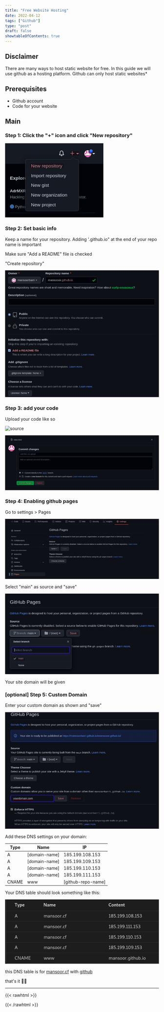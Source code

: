 ```yaml
---
title: "Free Website Hosting"
date: 2022-04-12
tags: ["Github"]
type: "post"
draft: false
showtableOfContents: true
---
```


## Disclaimer
There are many ways to host static website for free. In this guide we will use github as a hosting platform. Github can only host static websites*

## Prerequisites
* Github account
* Code for your website

## Main

### Step 1: Click the "+" icon and click "New repository"

![source](/images/how-to/hosting/2022.png)

### Step 2: Set basic info 

Keep a name for your repository. Adding '.github.io" at the end of your repo name is important

Make sure "Add a README" file is checked

"Create repository"

![source](/images/how-to/hosting/2022_1.png)

### Step 3: add your code

Upload your code like so

![source](h/images/how-to/hosting/2022_2.png)

![source](/images/how-to/hosting/2022_3.png)

### Step 4: Enabling github pages

Go to settings > Pages

![source](/images/how-to/hosting/2022_4.png)

Select "main" as source and "save"

![source](/images/how-to/hosting/2022_5.png)

Your site domain will be given

### [optional] Step 5: Custom Domain

Enter your custom domain as shown and "save"

![source](/images/how-to/hosting/2022_6.png)

Add these DNS settings on your domain:

| Type	| Name      	| IP 	 		  	 |
|-------|---------------|--------------------|
| A 	| [domain-name] | 185.199.108.153	 |
| A  	| [domain-name] | 185.199.109.153	 |
| A 	| [domain-name] | 185.199.110.153	 |
| A 	| [domain-name] | 185.199.111.153	 |
| CNAME	| www			| [github-repo-name] |

Your DNS table should look something like this:

![source](/images/how-to/hosting/2022_7.png)

this DNS table is for [mansoor.cf](https://mansoor.cf) with [github](https://github.com/mansoorbarri/website)

that's it ✌🏽

-------------------------------------------------------------
{{< rawhtml >}} 
<script src="https://utteranc.es/client.js"
        repo="mansoorbarri/website"
        issue-term="title"
        theme="dark-blue"
        crossorigin="anonymous"
        async>
</script>
{{< /rawhtml >}}